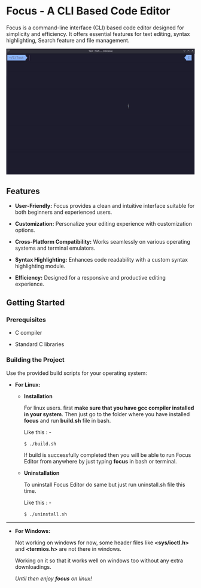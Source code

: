 # Focus - A CLI Based Code Editor

Focus is a command-line interface (CLI) based code editor designed for simplicity and efficiency. It offers essential features for text editing, syntax highlighting, Search feature and file management.

<img src="focus.gif"/>

## Features

-  **User-Friendly:** Focus provides a clean and intuitive interface suitable for both beginners and experienced users.

-  **Customization:** Personalize your editing experience with customization options.

-  **Cross-Platform Compatibility:** Works seamlessly on various operating systems and terminal emulators.

-  **Syntax Highlighting:** Enhances code readability with a custom syntax highlighting module.

-  **Efficiency:** Designed for a responsive and productive editing experience.


## Getting Started

### Prerequisites

- C compiler

- Standard C libraries


### Building the Project

Use the provided build scripts for your operating system:

 - **For Linux:**

	- **Installation**

		For linux users. first **make sure that you have gcc compiler installed in your system**.
		Then just go to the folder where you have installed **focus** and run **build.sh** file in bash.

		Like this : -

	
		```
		$ ./build.sh
		```
		
		If build is successfully completed then you will be able to run Focus Editor from anywhere by just typing **focus** in bash or terminal.
	
	- **Uninstallation**

		To uninstall Focus Editor do same but just run uninstall.sh file this time.

		Like this : -
		```
		$ ./uninstall.sh
		```
<hr>
		
 - **For Windows:**

	Not working on windows for now, some header files like **<sys/ioctl.h>** and **<termios.h>** are not there in windows.

	Working on it so that it works well on windows too without any extra downloadings.

	_Until then enjoy **focus** on linux!_
